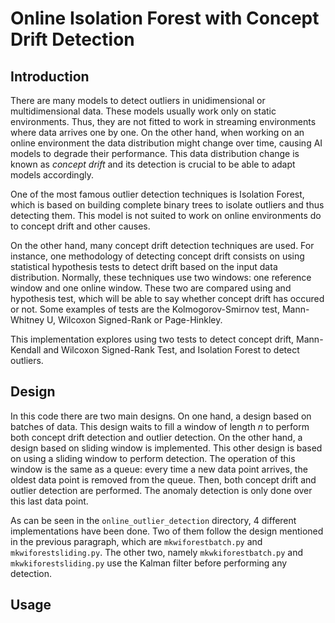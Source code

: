 # Online Isolation Forest with Concept Drift Detection

## Introduction
There are many models to detect outliers in unidimensional or multidimensional data.
These models usually work only on static environments. Thus, they are not fitted to
work in streaming environments where data arrives one by one. On the other hand,
when working on an online environment the data distribution might change over time,
causing AI models to degrade their performance. This data distribution change
is known as _concept drift_ and its detection is crucial to be able to adapt models
accordingly.

One of the most famous outlier detection techniques is Isolation Forest, which
is based on building complete binary trees to isolate outliers and thus detecting
them. This model is not suited to work on online environments do to concept drift
and other causes.

On the other hand, many concept drift detection techniques are used. For instance,
one methodology of detecting concept drift consists on using statistical hypothesis
tests to detect drift based on the input data distribution. Normally, these techniques
use two windows: one reference window and one online window. These two are compared
using and hypothesis test, which will be able to say whether concept drift has occured
or not. Some examples of tests are the Kolmogorov-Smirnov test, Mann-Whitney U, Wilcoxon
Signed-Rank or Page-Hinkley.

This implementation explores using two tests to detect concept drift, Mann-Kendall
and Wilcoxon Signed-Rank Test, and Isolation Forest to detect outliers. 


## Design
In this code there are two main designs. On one hand, a design based on batches of data.
This design waits to fill a window of length $n$ to perform both concept drift detection and
outlier detection. On the other hand, a design based on sliding window is implemented. This
other design is based on using a sliding window to perform detection. The operation of this
window is the same as a queue: every time a new data point arrives, the oldest data point
is removed from the queue. Then, both concept drift and outlier detection are performed. The
anomaly detection is only done over this last data point.

As can be seen in the `online_outlier_detection` directory, 4 different implementations
have been done. Two of them follow the design mentioned in the previous paragraph, which are
`mkwiforestbatch.py` and `mkwiforestsliding.py`. The other two, namely `mkwkiforestbatch.py` and
`mkwkiforestsliding.py` use the Kalman filter before performing any detection.

## Usage